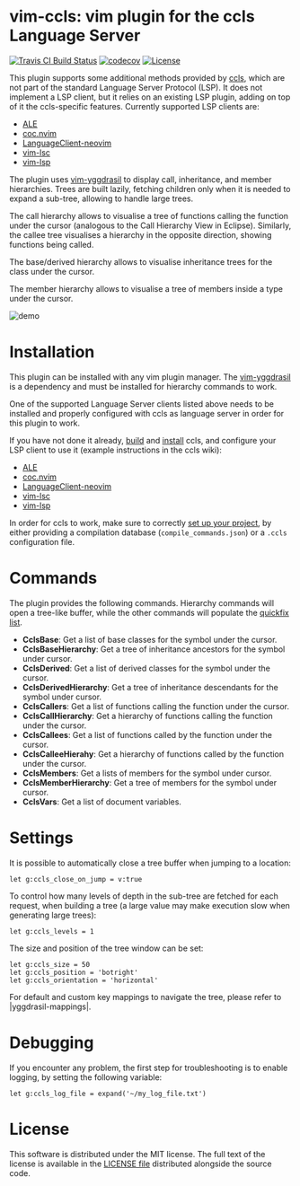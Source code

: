 vim-ccls: vim plugin for the ccls Language Server
===============================================================
[![Travis CI Build Status](https://travis-ci.org/m-pilia/vim-ccls.svg?branch=master)](https://travis-ci.org/m-pilia/vim-ccls)
[![codecov](https://codecov.io/gh/m-pilia/vim-ccls/branch/master/graph/badge.svg)](https://codecov.io/gh/m-pilia/vim-ccls/branch/master)
[![License](https://img.shields.io/badge/License-MIT-blue.svg)](https://github.com/m-pilia/vim-ccls/blob/master/LICENSE)

This plugin supports some additional methods provided by
[ccls](https://github.com/MaskRay/ccls), which are not part of the standard
Language Server Protocol (LSP). It does not implement a LSP client, but it
relies on an existing LSP plugin, adding on top of it the ccls-specific
features. Currently supported LSP clients are:

* [ALE](https://github.com/w0rp/ale)
* [coc.nvim](https://github.com/neoclide/coc.nvim)
* [LanguageClient-neovim](https://github.com/autozimu/LanguageClient-neovim)
* [vim-lsc](https://github.com/natebosch/vim-lsc)
* [vim-lsp](https://github.com/prabirshrestha/vim-lsp)

The plugin uses [vim-yggdrasil](https://github.com/m-pilia/vim-yggdrasil) to
display call, inheritance, and member hierarchies. Trees are built lazily,
fetching children only when it is needed to expand a sub-tree, allowing to
handle large trees.

The call hierarchy allows to visualise a tree of functions calling the function
under the cursor (analogous to the Call Hierarchy View in Eclipse). Similarly,
the callee tree visualises a hierarchy in the opposite direction, showing
functions being called.

The base/derived hierarchy allows to visualise inheritance trees for the class
under the cursor.

The member hierarchy allows to visualise a tree of members inside a type under
the cursor.

![demo](https://user-images.githubusercontent.com/8300317/56425740-e14c7e00-62b5-11e9-8b83-d1d064fc3033.gif)

Installation
============

This plugin can be installed with any vim plugin manager. The
[vim-yggdrasil](https://github.com/m-pilia/vim-yggdrasil) is a dependency and
must be installed for hierarchy commands to work.

One of the supported Language Server clients listed above needs to be installed
and properly configured with ccls as language server in order for this plugin
to work.

If you have not done it already,
[build](https://github.com/MaskRay/ccls/wiki/Build) and
[install](https://github.com/MaskRay/ccls/wiki/Install) ccls, and configure
your LSP client to use it (example instructions in the ccls wiki):
* [ALE](https://github.com/MaskRay/ccls/wiki/ALE)
* [coc.nvim](https://github.com/MaskRay/ccls/wiki/coc.nvim)
* [LanguageClient-neovim](https://github.com/MaskRay/ccls/wiki/LanguageClient-neovim)
* [vim-lsc](https://github.com/MaskRay/ccls/wiki/vim-lsc)
* [vim-lsp](https://github.com/MaskRay/ccls/wiki/vim-lsp)

In order for ccls to work, make sure to correctly [set up your
project](https://github.com/MaskRay/ccls/wiki/Project-Setup), by either
providing a compilation database (`compile_commands.json`) or a `.ccls`
configuration file.

Commands
========

The plugin provides the following commands. Hierarchy commands will open a
tree-like buffer, while the other commands will populate the [quickfix
list](http://vimdoc.sourceforge.net/htmldoc/quickfix.html).

* **CclsBase**:
  Get a list of base classes for the symbol under the cursor.
* **CclsBaseHierarchy**:
  Get a tree of inheritance ancestors for the symbol under cursor.
* **CclsDerived**:
  Get a list of derived classes for the symbol under the cursor.
* **CclsDerivedHierarchy**:
  Get a tree of inheritance descendants for the symbol under cursor.
* **CclsCallers**:
  Get a list of functions calling the function under the cursor.
* **CclsCallHierarchy**:
  Get a hierarchy of functions calling the function under the cursor.
* **CclsCallees**:
  Get a list of functions called by the function under the cursor.
* **CclsCalleeHierahy**:
  Get a hierarchy of functions called by the function under the cursor.
* **CclsMembers**:
  Get a lists of members for the symbol under cursor.
* **CclsMemberHierarchy**:
  Get a tree of members for the symbol under cursor.
* **CclsVars**:
  Get a list of document variables.

Settings
========

It is possible to automatically close a tree buffer when jumping to a location:
```vim
let g:ccls_close_on_jump = v:true
```

To control how many levels of depth in the sub-tree are fetched for each
request, when building a tree (a large value may make execution slow when
generating large trees):
```vim
let g:ccls_levels = 1
```

The size and position of the tree window can be set:
```vim
let g:ccls_size = 50
let g:ccls_position = 'botright'
let g:ccls_orientation = 'horizontal'
```

For default and custom key mappings to navigate the tree, please refer to
|yggdrasil-mappings|.

Debugging
=========

If you encounter any problem, the first step for troubleshooting is to enable
logging, by setting the following variable:

```vim
let g:ccls_log_file = expand('~/my_log_file.txt')
```

License
=======

This software is distributed under the MIT license. The full text of the license
is available in the [LICENSE
file](https://github.com/m-pilia/vim-ccls/blob/master/LICENSE) distributed
alongside the source code.
